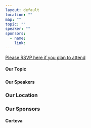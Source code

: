 ```yaml
---
layout: default
location: ""
map: ""
topic: ""
speaker: ""
sponsors:
  - name:
    link:
---
```


[Please RSVP here if you plan to attend](...)

#### Our Topic

#####

#### Our Speakers


### Our Location


### Our Sponsors

#### Corteva
